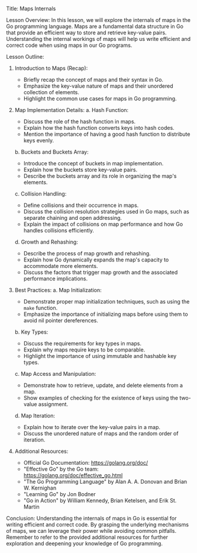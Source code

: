 Title: Maps Internals

Lesson Overview:
In this lesson, we will explore the internals of maps in the Go programming language. Maps are a fundamental data structure in Go that provide an efficient way to store and retrieve key-value pairs. Understanding the internal workings of maps will help us write efficient and correct code when using maps in our Go programs.

Lesson Outline:

1. Introduction to Maps (Recap):
   - Briefly recap the concept of maps and their syntax in Go.
   - Emphasize the key-value nature of maps and their unordered collection of elements.
   - Highlight the common use cases for maps in Go programming.

2. Map Implementation Details:
   a. Hash Function:
      - Discuss the role of the hash function in maps.
      - Explain how the hash function converts keys into hash codes.
      - Mention the importance of having a good hash function to distribute keys evenly.

   b. Buckets and Buckets Array:
      - Introduce the concept of buckets in map implementation.
      - Explain how the buckets store key-value pairs.
      - Describe the buckets array and its role in organizing the map's elements.

   c. Collision Handling:
      - Define collisions and their occurrence in maps.
      - Discuss the collision resolution strategies used in Go maps, such as separate chaining and open addressing.
      - Explain the impact of collisions on map performance and how Go handles collisions efficiently.

   d. Growth and Rehashing:
      - Describe the process of map growth and rehashing.
      - Explain how Go dynamically expands the map's capacity to accommodate more elements.
      - Discuss the factors that trigger map growth and the associated performance implications.

3. Best Practices:
   a. Map Initialization:
      - Demonstrate proper map initialization techniques, such as using the `make` function.
      - Emphasize the importance of initializing maps before using them to avoid nil pointer dereferences.

   b. Key Types:
      - Discuss the requirements for key types in maps.
      - Explain why maps require keys to be comparable.
      - Highlight the importance of using immutable and hashable key types.

   c. Map Access and Manipulation:
      - Demonstrate how to retrieve, update, and delete elements from a map.
      - Show examples of checking for the existence of keys using the two-value assignment.

   d. Map Iteration:
      - Explain how to iterate over the key-value pairs in a map.
      - Discuss the unordered nature of maps and the random order of iteration.

4. Additional Resources:
   - Official Go Documentation: https://golang.org/doc/
   - "Effective Go" by the Go team: https://golang.org/doc/effective_go.html
   - "The Go Programming Language" by Alan A. A. Donovan and Brian W. Kernighan
   - "Learning Go" by Jon Bodner
   - "Go in Action" by William Kennedy, Brian Ketelsen, and Erik St. Martin

Conclusion:
Understanding the internals of maps in Go is essential for writing efficient and correct code. By grasping the underlying mechanisms of maps, we can leverage their power while avoiding common pitfalls. Remember to refer to the provided additional resources for further exploration and deepening your knowledge of Go programming.